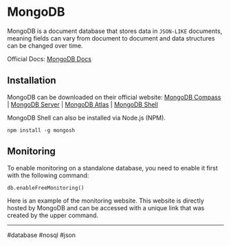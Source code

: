 # MongoDB

MongoDB is a document database that stores data in `JSON-LIKE` documents, meaning fields can vary from document to document and data structures can be changed over time.

Official Docs: [MongoDB Docs](https://www.mongodb.com/docs/)

## Installation

MongoDB can be downloaded on their official website:
[MongoDB Compass](https://www.mongodb.com/try/download/compass) | [MongoDB Server](https://www.mongodb.com/try/download/community) | [MongoDB Atlas](https://www.mongodb.com/try) | [MongoDB Shell](https://www.mongodb.com/try/download/shell)

MongoDB Shell can also be installed via Node.js (NPM).

```shell
npm install -g mongosh
```

## Monitoring

To enable monitoring on a standalone database, you need to enable it first with the following command:

```shell
db.enableFreeMonitoring()
```

Here is an example of the monitoring website. This website is directly hosted by MongoDB and can be accessed with a unique link that was created by the upper command.

---

#database #nosql #json 